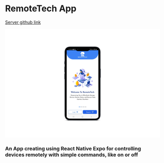 # RemoteTech App

[Server github link](https://github.com/tanmayvaij/remotetech-server)

![Local Image](assets/Jla3P43tx11.png)

### An App creating using React Native Expo for controlling devices remotely with simple commands, like on or off
